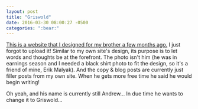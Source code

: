 ```yaml
---
layout: post
title: "Griswold"
date: 2016-03-30 08:00:27 -0500
categories: ":bear:"
---
```


<p><a href="griswoldmuench.github.io">This is a website that I designed for my brother a few months ago.</a> I just forgot to upload it! Similar to my own site's design, its purpose is to let words and thoughts be at the forefront. The photo isn't him (he was in earnings season and I needed a black shirt photo to fit the design, so it's a friend of mine, Erik Malyak). And the copy & blog posts are currently just filler posts from my own site. When he gets more free time he said he would begin writing!</p>

<p>Oh yeah, and his name is currently still Andrew... In due time he wants to change it to Griswold...</p>
